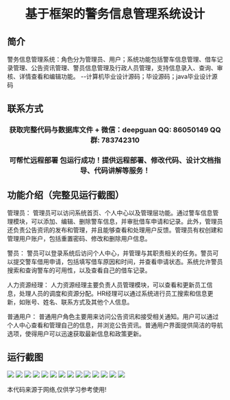 <p><h1 align="center">基于框架的警务信息管理系统设计</h1></p>

## 简介
警务信息管理系统：角色分为管理员、用户；系统功能包括警车信息管理、借车记录管理、公告资讯管理、警员信息管理及行政人员管理，支持信息录入、查询、审核、详情查看和编辑功能。    --计算机毕业设计源码；毕设源码；java毕业设计源码


## 联系方式
<p><h3 align="center">获取完整代码与数据库文件 + 微信：deepguan QQ: 86050149 QQ群: 783742310</h3></p>
<p><h3 align="center">可帮忙远程部署 包运行成功！提供远程部署、修改代码、设计文档指导、代码讲解等服务！</h3></p>

## 功能介绍（完整见运行截图）
管理员： 管理员可以访问系统首页、个人中心以及管理层功能。通过警车信息管理模块，可以添加、编辑、删除警车信息，并审批借车申请和记录。此外，管理员还负责公告资讯的发布和管理，并且能够查看和处理用户反馈。管理员有权创建和管理用户账户，包括重置密码、修改和删除用户信息。

警员： 警员可以登录系统后访问个人中心，并管理与其职责相关的任务。警员可以提交警车借用申请，包括填写借车原因和时间，并查看申请状态。系统允许警员搜索和查询警车的可用性，以及查看自己的借车记录。

人力资源经理： 人力资源经理主要负责人员管理模块，可以查看和更新员工信息，处理人员的调度和资源分配。HR经理可以通过系统进行员工搜索和信息更新，如账号、姓名、联系方式及其他个人信息。

普通用户： 普通用户角色主要用来访问公告资讯和接受相关通知。用户可以通过个人中心查看和管理自己的信息，并浏览公告资讯。普通用户界面提供简洁的导航选项，使得用户可以迅速获取最新信息和政策更新。


## 运行截图
![](https://bs-1329754181.cos.ap-shanghai.myqcloud.com/ssm/PoliceInformationManagementSystem/img/001.jpg)
![](https://bs-1329754181.cos.ap-shanghai.myqcloud.com/ssm/PoliceInformationManagementSystem/img/002.jpg)
![](https://bs-1329754181.cos.ap-shanghai.myqcloud.com/ssm/PoliceInformationManagementSystem/img/003.jpg)
![](https://bs-1329754181.cos.ap-shanghai.myqcloud.com/ssm/PoliceInformationManagementSystem/img/004.jpg)
![](https://bs-1329754181.cos.ap-shanghai.myqcloud.com/ssm/PoliceInformationManagementSystem/img/005.jpg)
![](https://bs-1329754181.cos.ap-shanghai.myqcloud.com/ssm/PoliceInformationManagementSystem/img/006.jpg)
![](https://bs-1329754181.cos.ap-shanghai.myqcloud.com/ssm/PoliceInformationManagementSystem/img/007.jpg)
![](https://bs-1329754181.cos.ap-shanghai.myqcloud.com/ssm/PoliceInformationManagementSystem/img/008.jpg)
![](https://bs-1329754181.cos.ap-shanghai.myqcloud.com/ssm/PoliceInformationManagementSystem/img/009.jpg)
![](https://bs-1329754181.cos.ap-shanghai.myqcloud.com/ssm/PoliceInformationManagementSystem/img/010.jpg)
![](https://bs-1329754181.cos.ap-shanghai.myqcloud.com/ssm/PoliceInformationManagementSystem/img/011.jpg)
![](https://bs-1329754181.cos.ap-shanghai.myqcloud.com/ssm/PoliceInformationManagementSystem/img/012.jpg)
![](https://bs-1329754181.cos.ap-shanghai.myqcloud.com/ssm/PoliceInformationManagementSystem/img/013.jpg)
![](https://bs-1329754181.cos.ap-shanghai.myqcloud.com/ssm/PoliceInformationManagementSystem/img/014.jpg)

<p>本代码来源于网络,仅供学习参考使用!</p>
